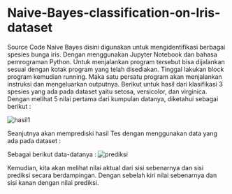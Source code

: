 # Naive-Bayes-classification-on-Iris-dataset
Source Code Naive Bayes disini digunakan untuk mengidentifikasi berbagai spesies bunga iris. Dengan menggunakan Jupyter Notebook dan bahasa pemrograman Python. 
Untuk menjalankan program tersebut bisa dijalankan sesuai dengan kotak program yang telah disediakan. Tinggal lakukan block program kemudian running. Maka satu persatu program akan menjalankan instruksi dan mengeluarkan outputnya.
Berikut untuk hasil dari klasifikasi 3 spesies yang ada pada dataset yaitu setosa, versicolor, dan virginica.
Dengan melihat 5 nilai pertama dari kumpulan datanya, diketahui sebagai berikut : 

![hasil1](https://user-images.githubusercontent.com/44889084/113510669-1b3beb00-9586-11eb-9ae1-b0637ee520b4.PNG)

Seanjutnya akan memprediski hasil Tes dengan menggunakan data yang ada pada dataset :

Sebagai berikut data-datanya :
![prediksi](https://user-images.githubusercontent.com/44889084/113511041-019ba300-9588-11eb-87ac-1d2b17b5fe4b.PNG)

Kemudian, kita akan melihat nilai aktual dari sisi sebenarnya dan sisi prediksi secara berdampingan. Dengan sebelah kiri nilai sebenarnya dan sisi kanan dengan nilai prediksi. 




